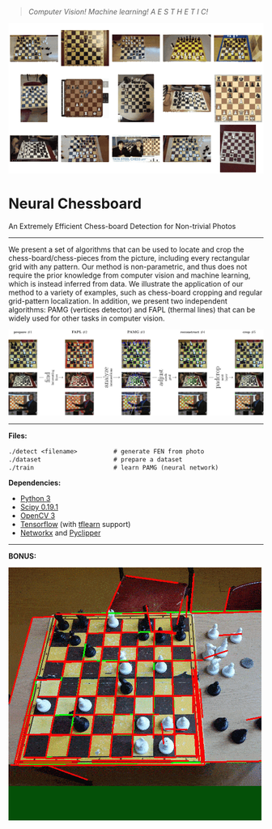 > _Computer Vision! Machine learning! A E S T H E T I C!_

![](docs/animated.gif)

# Neural Chessboard

An Extremely Efficient Chess-board Detection for Non-trivial Photos

----

We present a set of algorithms that can be used to locate and crop the chess-board/chess-pieces from the picture, including every rectangular grid with any pattern.
Our method is non-parametric, and thus does not require the prior knowledge from
computer vision and machine learning, which is instead inferred from data.
We illustrate the application of our method to a variety of examples, such as
chess-board cropping and regular grid-pattern localization.
In addition, we present two independent algorithms: PAMG (vertices detector) and
FAPL (thermal lines) that can be widely used for other tasks in computer vision.

![](docs/all.jpg)

----

**Files:**

```
./detect <filename>          # generate FEN from photo
./dataset                    # prepare a dataset
./train                      # learn PAMG (neural network)
```

**Dependencies:**

- [Python 3](https://www.python.org/downloads/)
- [Scipy 0.19.1](https://www.scipy.org/)
- [OpenCV 3](http://opencv.org/)
- [Tensorflow](https://www.tensorflow.org/) (with [tflearn](https://github.com/tflearn/tflearn) support)
- [Networkx](https://networkx.github.io/) and [Pyclipper](https://github.com/greginvm/pyclipper)

----

**BONUS:**

![](docs/steps.gif)
